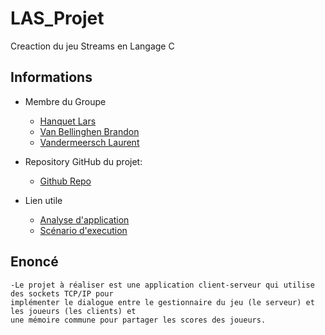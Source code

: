 # LAS_Projet

Creaction du jeu Streams en Langage C

## Informations

- Membre du Groupe
     - [Hanquet Lars](https://github.com/LarsHanquet)
     - [Van Bellinghen Brandon](https://github.com/BrandonVB11)
     - [Vandermeersch Laurent](https://github.com/laurentVDM)

- Repository GitHub du projet:
    - [Github Repo](https://github.com/BrandonVB11/LAS_Projet)

- Lien utile
    - [Analyse d'application](https://docs.google.com/document/d/1z-8Wmd7npaVbCEHqPMDqXigsghyEtt58/edit)
    - [Scénario d'execution](https://drive.google.com/file/d/1toOMYi-ZiUXrtUMXAyovlrMZ8Dp3-MNj/view)

## Enoncé

    -Le projet à réaliser est une application client-serveur qui utilise des sockets TCP/IP pour
    implémenter le dialogue entre le gestionnaire du jeu (le serveur) et les joueurs (les clients) et
    une mémoire commune pour partager les scores des joueurs. 